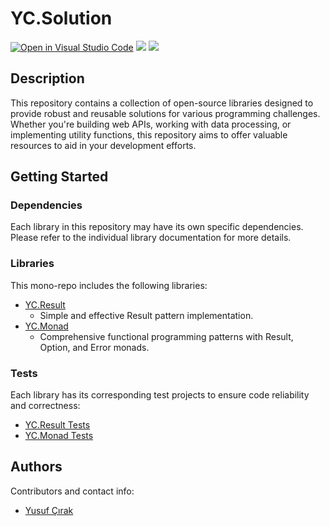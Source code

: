 <!-- @format -->

# YC.Solution

[![Open in Visual Studio Code](https://open.vscode.dev/badges/open-in-vscode.svg)](https://github.dev/yusuf-cirak/YC.Solution)
[![](https://img.shields.io/github/stars/yusuf-cirak/YC.Solution?style=social)]()
[![](https://img.shields.io/github/forks/yusuf-cirak/YC.Solution?style=social)]()

## Description

This repository contains a collection of open-source libraries designed to provide robust and reusable solutions for various programming challenges. Whether you're building web APIs, working with data processing, or implementing utility functions, this repository aims to offer valuable resources to aid in your development efforts.

## Getting Started

### Dependencies

Each library in this repository may have its own specific dependencies. Please refer to the individual library documentation for more details.

### Libraries

This mono-repo includes the following libraries:

- [YC.Result](https://github.com/yusuf-cirak/YC.Solution/tree/master/src/YC.Result)
  - Simple and effective Result pattern implementation.
- [YC.Monad](https://github.com/yusuf-cirak/YC.Solution/tree/master/src/YC.Monad)
  - Comprehensive functional programming patterns with Result, Option, and Error monads.

### Tests

Each library has its corresponding test projects to ensure code reliability and correctness:

- [YC.Result Tests](https://github.com/yusuf-cirak/YC.Solution/tree/master/test/YC.Result)
- [YC.Monad Tests](https://github.com/yusuf-cirak/YC.Solution/tree/master/test/YC.Monad)

## Authors

Contributors and contact info:

- [Yusuf Çırak](https://yusufcirak.net)
